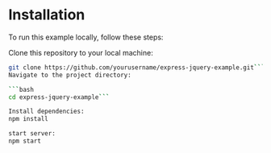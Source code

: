 # Installation
To run this example locally, follow these steps:

Clone this repository to your local machine:

```bash
git clone https://github.com/yourusername/express-jquery-example.git```
Navigate to the project directory:

```bash
cd express-jquery-example```

Install dependencies:
npm install

start server:
npm start
